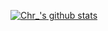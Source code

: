 [![Chr_'s github stats](https://github-readme-stats.vercel.app/api?username=chr233&show_icons=true)](https://github.com/chr233)

<!--
### Hi there 👋
**Peng-YM/Peng-YM** is a ✨ _special_ ✨ repository because its `README.md` (this file) appears on your GitHub profile.

Here are some ideas to get you started:

- 🔭 I’m currently working on ...
- 🌱 I’m currently learning ...
- 👯 I’m looking to collaborate on ...
- 🤔 I’m looking for help with ...
- 💬 Ask me about ...
- 📫 How to reach me: ...
- 😄 Pronouns: ...
- ⚡ Fun fact: ...
-->

